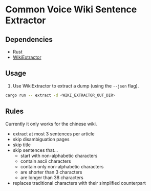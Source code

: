 # Common Voice Wiki Sentence Extractor

## Dependencies

- Rust
- [WikiExtractor](https://github.com/attardi/wikiextractor)

## Usage

1. Use WikiExtractor to extract a dump (using the `--json` flag).
```bash
cargo run -- extract -d <WIKI_EXTRACTOR_OUT_DIR>
```

## Rules
Currently it only works for the chinese wiki.
- extract at most 3 sentences per article
- skip disambiguation pages
- skip title
- skip sentences that...
    - start with non-alphabetic characters
    - contain ascii characters
    - contain only non-alphabetic characters
    - are shorter than 3 characters
    - are longer than 38 characters
- replaces traditional characters with their simplified counterpart

